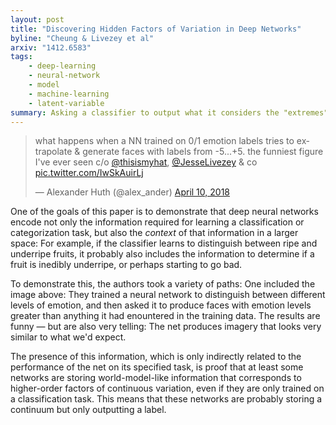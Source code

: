```yaml
---
layout: post
title: "Discovering Hidden Factors of Variation in Deep Networks"
byline: "Cheung & Livezey et al"
arxiv: "1412.6583"
tags:
    - deep-learning
    - neural-network
    - model
    - machine-learning
    - latent-variable
summary: Asking a classifier to output what it considers the "extremes" of its labels demonstrates that nets store a continuum even when asked just for a label.
---
```


<blockquote class="twitter-tweet" data-lang="en"><p lang="en" dir="ltr">what happens when a NN trained on 0/1 emotion labels tries to extrapolate &amp; generate faces with labels from -5...+5. the funniest figure I&#39;ve ever seen c/o <a href="https://twitter.com/thisismyhat?ref_src=twsrc%5Etfw">@thisismyhat</a>, <a href="https://twitter.com/JesseLivezey?ref_src=twsrc%5Etfw">@JesseLivezey</a> &amp; co <a href="https://t.co/IwSkAuirLj">pic.twitter.com/IwSkAuirLj</a></p>&mdash; Alexander Huth (@alex_ander) <a href="https://twitter.com/alex_ander/status/983736140724391936?ref_src=twsrc%5Etfw">April 10, 2018</a></blockquote>
<script async src="https://platform.twitter.com/widgets.js" charset="utf-8"></script>

One of the goals of this paper is to demonstrate that deep neural networks encode not only the information required for learning a classification or categorization task, but also the _context_ of that information in a larger space: For example, if the classifier learns to distinguish between ripe and underripe fruits, it probably also includes the information to determine if a fruit is inedibly underripe, or perhaps starting to go bad.

To demonstrate this, the authors took a variety of paths: One included the image above: They trained a neural network to distinguish between different levels of emotion, and then asked it to produce faces with emotion levels greater than anything it had enountered in the training data. The results are funny — but are also very telling: The net produces imagery that looks very similar to what we'd expect.

The presence of this information, which is only indirectly related to the performance of the net on its specified task, is proof that at least some networks are storing world-model-like information that corresponds to higher-order factors of continuous variation, even if they are only trained on a classification task. This means that these networks are probably storing a continuum but only outputting a label.
